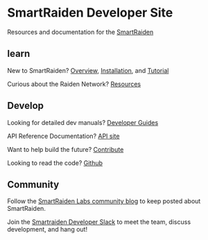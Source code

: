 # SmartRaiden Developer Site
Resources and documentation for the [SmartRaiden](https://github.com/SmartMeshFoundation/SmartRaiden)
## learn
New to SmartRaiden?  [Overview](https://github.com/SmartMeshFoundation/SmartRaiden/blob/master/docs/overview.md),  [Installation](https://github.com/SmartMeshFoundation/SmartRaiden/blob/master/docs/installation_guide.md), and  [Tutorial](https://github.com/SmartMeshFoundation/SmartRaiden/blob/master/docs/api_walkthrough.md)

Curious about the Raiden Network?  [Resources]()
## Develop
Looking for detailed dev manuals?  [Developer Guides](https://github.com/SmartMeshFoundation/SmartRaiden/blob/master/docs/spec.md)

API Reference Documentation?  [API site](https://github.com/SmartMeshFoundation/SmartRaiden/blob/master/docs/rest_api.md)

Want to help build the future?  [Contribute]()

Looking to read the code?  [Github](https://github.com/SmartMeshFoundation/SmartRaiden)
##  Community
Follow the  [SmartRaiden Labs community blog]()  to keep posted about SmartRaiden.

Join the  [Smartraiden Developer Slack]()  to meet the team, discuss development, and hang out!


